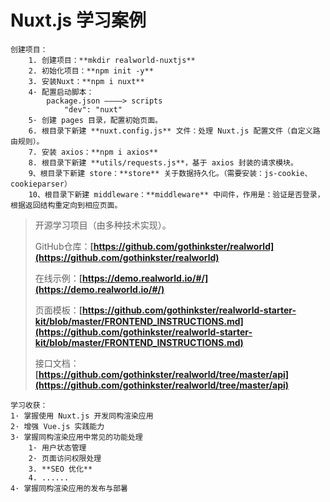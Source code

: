# Nuxt.js 学习案例

```~
创建项目：
    1. 创建项目：**mkdir realworld-nuxtjs**
    2. 初始化项目：**npm init -y**
    3. 安装Nuxt：**npm i nuxt**
    4· 配置启动脚本：
        package.json ————> scripts
            "dev": "nuxt"
    5· 创建 pages 目录，配置初始页面。
    6. 根目录下新建 **nuxt.config.js** 文件：处理 Nuxt.js 配置文件（自定义路由规则）。
    7. 安装 axios：**npm i axios**
    8. 根目录下新建 **utils/requests.js**，基于 axios 封装的请求模块。
    9、根目录下新建 store：**store** 关于数据持久化。（需要安装：js-cookie、cookieparser）
    10、根目录下新建 middleware：**middleware** 中间件，作用是：验证是否登录，根据返回结构重定向到相应页面。
```

>开源学习项目（由多种技术实现）。
>
>GitHub仓库：**[https://github.com/gothinkster/realworld](https://github.com/gothinkster/realworld)**
>
>在线示例：**[https://demo.realworld.io/#/](https://demo.realworld.io/#/)**
>
>页面模板：**[https://github.com/gothinkster/realworld-starter-kit/blob/master/FRONTEND_INSTRUCTIONS.md](https://github.com/gothinkster/realworld-starter-kit/blob/master/FRONTEND_INSTRUCTIONS.md)**
>
>接口文档：**[https://github.com/gothinkster/realworld/tree/master/api](https://github.com/gothinkster/realworld/tree/master/api)**
>
```~
学习收获：
1· 掌握使用 Nuxt.js 开发同构渲染应用
2· 增强 Vue.js 实践能力
3· 掌握同构渲染应用中常见的功能处理
    1· 用户状态管理
    2· 页面访问权限处理
    3. **SEO 优化**
    4. ......
4· 掌握同构渲染应用的发布与部暑
```
